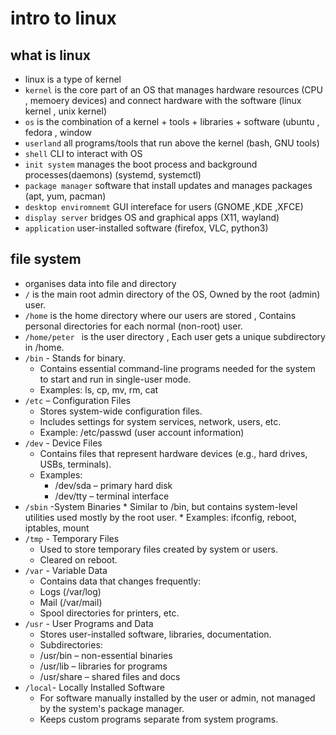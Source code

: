# intro to linux
## what is linux
* linux is a type of kernel
* `kernel` is the core part of an OS that manages hardware resources (CPU , memoery devices) and connect hardware with the software (linux kernel , unix kernel)
* `os` is the combination of a kernel + tools + libraries + software (ubuntu , fedora , window
* `userland` all programs/tools that run above the kernel (bash, GNU tools)
* `shell` CLI to interact with OS
* `init system` manages the boot process and background processes(daemons) (systemd, systemctl)
* `package manager` software that install updates and manages packages (apt, yum, pacman)
* `desktop enviromnemt` GUI intereface for users (GNOME ,KDE ,XFCE)
* `display server` bridges OS and graphical apps (X11, wayland)
* `application` user-installed software (firefox, VLC, python3)

## file system 
* organises data into file and directory
* `/` is the main root admin directory of the OS, Owned by the root (admin) user.
* `/home` is the home directory where our users are stored , Contains personal directories for each normal (non-root) user.
* `/home/peter ` is the user directory , Each user gets a unique subdirectory in /home.
* `/bin` - Stands for binary.
    * Contains essential command-line programs needed for the system to start and run in single-user mode.
    * Examples: ls, cp, mv, rm, cat
* `/etc` – Configuration Files
    * Stores system-wide configuration files.
    * Includes settings for system services, network, users, etc.
    * Example: /etc/passwd (user account information)
* `/dev` -  Device Files
    * Contains files that represent hardware devices (e.g., hard drives, USBs, terminals).
    * Examples:
      * /dev/sda – primary hard disk
      * /dev/tty – terminal interface
* `/sbin` -System Binaries
      * Similar to /bin, but contains system-level utilities used mostly by the root user.
      * Examples: ifconfig, reboot, iptables, mount
* `/tmp` - Temporary Files
    * Used to store temporary files created by system or users.
    * Cleared on reboot.
* `/var` - Variable Data
    * Contains data that changes frequently:
    * Logs (/var/log)
    * Mail (/var/mail)
    * Spool directories for printers, etc.
* `/usr` - User Programs and Data
    * Stores user-installed software, libraries, documentation.
    * Subdirectories:
    * /usr/bin – non-essential binaries
    * /usr/lib – libraries for programs
    * /usr/share – shared files and docs
* `/local`- Locally Installed Software
    * For software manually installed by the user or admin, not managed by the system's package manager.
    * Keeps custom programs separate from system programs.
